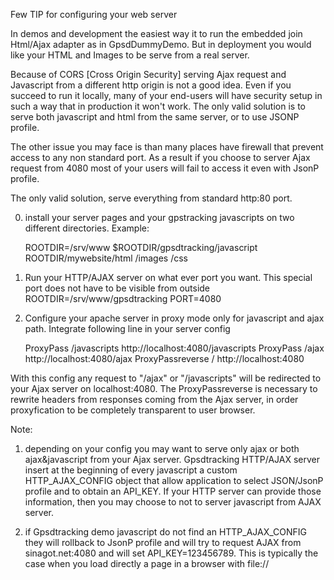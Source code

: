 Few TIP for configuring your web server

In demos and development the easiest way it to run the embedded join Html/Ajax adapter as in GpsdDummyDemo. But in deployment you would like your HTML
and Images to be serve from a real server. 

Because of CORS [Cross Origin Security] serving Ajax request and Javascript from a different http origin is not a good idea. Even if you succeed to run
it locally, many of your end-users will have security setup in such a way that in production it won't work. The only valid solution is to serve both
javascript and html from the same server, or to use JSONP profile.

The other issue you may face is than many places have firewall that prevent access to any non standard port. As a result if you choose to server
Ajax request from 4080 most of your users will fail to access it even with JsonP profile.

The only valid solution, serve everything from standard http:80 port. 

0) install your server pages and your gpstracking javascripts on two different directories. Example:

    ROOTDIR=/srv/www
    $ROOTDIR/gpsdtracking/javascript
    ROOTDIR/mywebsite/html
                     /images
                     /css

1) Run your HTTP/AJAX server on what ever port you want. This special port does not have to be visible from outside
     ROOTDIR=/srv/www/gpsdtracking
     PORT=4080

2) Configure your apache server in proxy mode only for javascript and ajax path. Integrate following line in your server config

    ProxyPass /javascripts  http://localhost:4080/javascripts
    ProxyPass /ajax         http://localhost:4080/ajax
    ProxyPassreverse        / http://localhost:4080

With this config any request to "/ajax" or "/javascripts" will be redirected to your Ajax server on localhost:4080. The ProxyPassreverse is necessary
to rewrite headers from responses coming from the Ajax server, in order proxyfication to be completely transparent to user browser.

Note: 

1) depending on your config you may want to serve only ajax or both ajax&javascript from your Ajax server. Gpsdtracking HTTP/AJAX server insert
at the beginning of every javascript a custom HTTP_AJAX_CONFIG object that allow application to select JSON/JsonP profile and to obtain an API_KEY.
If your HTTP server can provide those information, then you may choose to not to server javascript from AJAX server. 

2) if Gpsdtracking demo javascript do not find an HTTP_AJAX_CONFIG they will rollback to JsonP profile and will try to request AJAX from sinagot.net:4080
and will set API_KEY=123456789. This is typically the case when you load directly a page in a browser with file://
